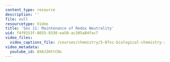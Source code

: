 ```yaml
---
content_type: resource
description: ''
file: null
resourcetype: Video
title: 'Ses 11: Maintenance of Redox Neutrality'
uid: f4f0153f-8655-9330-ea50-ac305a84fac7
video_files:
  video_captions_file: /courses/chemistry/5-07sc-biological-chemistry-i-fall-2013/module-ii/session-11/ses-11-maintenance-of-redox-neutrality/0XAJIHttCNs.vtt
video_metadata:
  youtube_id: 0XAJIHttCNs
---
```


